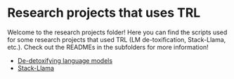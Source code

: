 # Research projects that uses TRL

Welcome to the research projects folder! Here you can find the scripts used for some research projects that used TRL (LM de-toxification, Stack-Llama, etc.). Check out the READMEs in the subfolders for more information!

- [De-detoxifying language models](https://github.com/lvwerra/trl/tree/main/examples/research_projects/toxicity)
- [Stack-Llama](https://github.com/lvwerra/trl/tree/main/examples/research_projects/stack_llama)